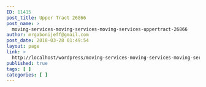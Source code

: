 ```yaml
---
ID: 11415
post_title: Upper Tract 26866
post_name: >
  moving-services-moving-services-moving-services-uppertract-26866
author: mrgabonijeff@gmail.com
post_date: 2018-03-28 01:49:54
layout: page
link: >
  http://localhost/wordpress/moving-services-moving-services-moving-services-uppertract-26866/
published: true
tags: [ ]
categories: [ ]
---
```

